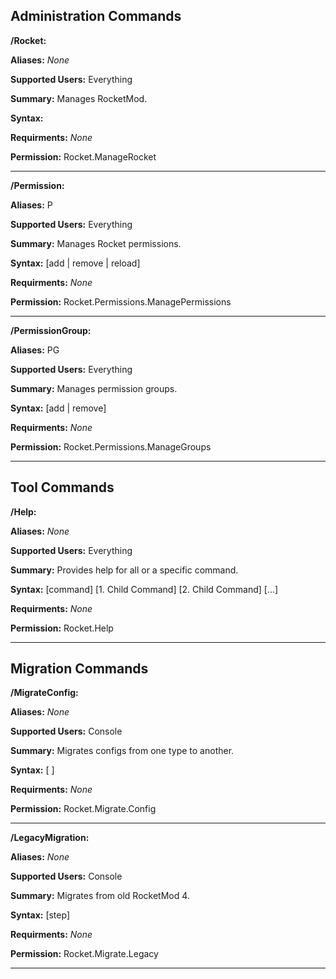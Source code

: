 ## Administration Commands

**/Rocket:**

**Aliases:** *None*

**Supported Users:** Everything

**Summary:** Manages RocketMod.

**Syntax:** <reload>

**Requirments:** *None*

**Permission:** Rocket.ManageRocket

---

**/Permission:**

**Aliases:** P

**Supported Users:** Everything

**Summary:** Manages Rocket permissions.

**Syntax:** [add | remove | reload]

**Requirments:** *None*

**Permission:** Rocket.Permissions.ManagePermissions


---

**/PermissionGroup:**

**Aliases:** PG

**Supported Users:** Everything

**Summary:** Manages permission groups.

**Syntax:** [add | remove]

**Requirments:** *None*

**Permission:** Rocket.Permissions.ManageGroups


---

## Tool Commands

**/Help:**

**Aliases:** *None*

**Supported Users:** Everything

**Summary:** Provides help for all or a specific command.

**Syntax:** [command] [1. Child Command] [2. Child Command] [...]

**Requirments:** *None*

**Permission:** Rocket.Help

---

## Migration Commands

**/MigrateConfig:**

**Aliases:** *None*

**Supported Users:** Console

**Summary:** Migrates configs from one type to another.

**Syntax:** [<from type> <to type> <path>]

**Requirments:** *None*

**Permission:** Rocket.Migrate.Config

---

**/LegacyMigration:**

**Aliases:** *None*

**Supported Users:** Console

**Summary:** Migrates from old RocketMod 4.

**Syntax:** [step]

**Requirments:** *None*

**Permission:** Rocket.Migrate.Legacy

---
